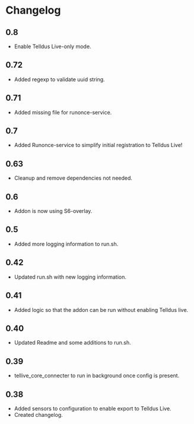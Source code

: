 # Changelog

## 0.8

 - Enable Telldus Live-only mode.

## 0.72

 - Added regexp to validate uuid string.

## 0.71

- Added missing file for runonce-service.

## 0.7

- Added Runonce-service to simplify initial registration to Telldus Live!

## 0.63

- Cleanup and remove dependencies not needed.

## 0.6

- Addon is now using S6-overlay.

## 0.5

- Added more logging information to run.sh.

## 0.42

- Updated run.sh with new logging information.

## 0.41

- Added logic so that the addon can be run without enabling Telldus live.

## 0.40

- Updated Readme and some additions to run.sh.

## 0.39

- tellive_core_connecter to run in background once config is present.

## 0.38

- Added sensors to configuration to enable export to Telldus Live.
- Created changelog.
